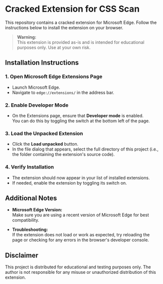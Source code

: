 # Cracked Extension for CSS Scan

This repository contains a cracked extension for Microsoft Edge. Follow the instructions below to install the extension on your browser.

> **Warning:**  
> This extension is provided as-is and is intended for educational purposes only. Use at your own risk.

## Installation Instructions

### 1. Open Microsoft Edge Extensions Page
- Launch Microsoft Edge.
- Navigate to `edge://extensions/` in the address bar.

### 2. Enable Developer Mode
- On the Extensions page, ensure that **Developer mode** is enabled.  
  You can do this by toggling the switch at the bottom left of the page.

### 3. Load the Unpacked Extension
- Click the **Load unpacked** button.
- In the file dialog that appears, select the full directory of this project (i.e., the folder containing the extension's source code).

### 4. Verify Installation
- The extension should now appear in your list of installed extensions.
- If needed, enable the extension by toggling its switch on.

## Additional Notes

- **Microsoft Edge Version:**  
  Make sure you are using a recent version of Microsoft Edge for best compatibility.

- **Troubleshooting:**  
  If the extension does not load or work as expected, try reloading the page or checking for any errors in the browser's developer console.

## Disclaimer

This project is distributed for educational and testing purposes only. The author is not responsible for any misuse or unauthorized distribution of this extension.
